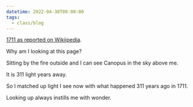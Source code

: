 ```yaml
---
datetime: 2022-04-30T00:00:00
tags:
  - class/blog
---
```

[1711 as reported on Wikiipedia](https://en.wikipedia.org/wiki/1711).

Why am I looking at this page?

Sitting by the fire outside and I can see Canopus in the sky above me.

It is 311 light years away.

So I matched up light I see now with what happened 311 years ago in 1711.

Looking up always instills me with wonder.
